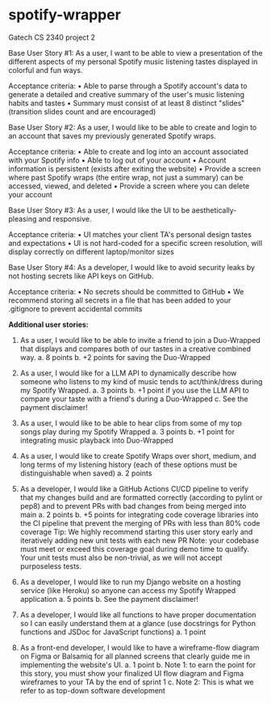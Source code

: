 # spotify-wrapper
Gatech CS 2340 project 2

Base User Story #1: As a user, I want to be able to view a presentation of the different aspects of my personal Spotify music listening tastes displayed in colorful and fun ways. 

Acceptance criteria:  • Able to parse through a Spotify account's data to generate a detailed and creative summary of the user's music listening habits and tastes • Summary must consist of at least 8 distinct "slides" (transition slides count and are encouraged) 

Base User Story #2: As a user, I would like to be able to create and login to an account that saves my previously generated Spotify wraps. 

Acceptance criteria:  • Able to create and log into an account associated with your Spotify info • Able to log out of your account • Account information is persistent (exists after exiting the website) • Provide a screen where past Spotify wraps (the entire wrap, not just a summary) can be accessed, viewed, and deleted • Provide a screen where you can delete your account 

Base User Story #3: As a user, I would like the UI to be aesthetically-pleasing and responsive. 

Acceptance criteria:  • UI matches your client TA's personal design tastes and expectations • UI is not hard-coded for a specific screen resolution, will display correctly on different laptop/monitor sizes 

Base User Story #4: As a developer, I would like to avoid security leaks by not hosting secrets like API keys on GitHub. 

Acceptance criteria:  • No secrets should be committed to GitHub • We recommend storing all secrets in a file that has been added to your .gitignore to prevent accidental commits 

**Additional user stories:**

1. As a user, I would like to be able to invite a friend to join a Duo-Wrapped that
displays and compares both of our tastes in a creative combined way.
a. 8 points
b. +2 points for saving the Duo-Wrapped

2. As a user, I would like for a LLM API to dynamically describe how someone who
listens to my kind of music tends to act/think/dress during my Spotify Wrapped.
a. 3 points
b. +1 point if you use the LLM API to compare your taste with a friend's during a
Duo-Wrapped
c. See the payment disclaimer!

5. As a user, I would like to be able to hear clips from some of my top songs play during
my Spotify Wrapped
a. 3 points
b. +1 point for integrating music playback into Duo-Wrapped

6. As a user, I would like to create Spotify Wraps over short, medium, and long terms of
my listening history (each of these options must be distinguishable when saved)
a. 2 points

9. As a developer, I would like a GitHub Actions CI/CD pipeline to verify that my changes
build and are formatted correctly (according to pylint or pep8) and to prevent PRs
with bad changes from being merged into main
a. 2 points
b. +5 points for integrating code coverage libraries into the CI pipeline that
prevent the merging of PRs with less than 80% code coverage
Tip: We highly recommend starting this user story early and iteratively
adding new unit tests with each new PR
Note: your codebase must meet or exceed this coverage goal during
demo time to qualify. Your unit tests must also be non-trivial, as we
will not accept purposeless tests.

13. As a developer, I would like to run my Django website on a hosting service (like
Heroku) so anyone can access my Spotify Wrapped application
a. 5 points
b. See the payment disclaimer!

16. As a developer, I would like all functions to have proper documentation so I can
easily understand them at a glance (use docstrings for Python functions and JSDoc
for JavaScript functions)
a. 1 point

17. As a front-end developer, I would like to have a wireframe-flow diagram on Figma or
Balsamiq for all planned screens that clearly guide me in implementing the website's
UI.
a. 1 point
b. Note 1: to earn the point for this story, you must show your finalized UI flow
diagram and Figma wireframes to your TA by the end of sprint 1
c. Note 2: This is what we refer to as top-down software development
